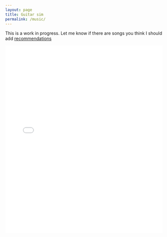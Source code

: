 ```yaml
---
layout: page
title: Guitar sim
permalink: /music/
---
```

This is a work in progress. Let me know if there are songs you think I should add [recommendations](https://forms.gle/CNwTc8xPk3tQ4UUS9)

<iframe src="/site/iframe.html" height="600px" width="100%" style="border:none;"></iframe>
